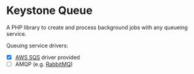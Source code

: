# Keystone Queue

A PHP library to create and process background jobs with any queueing service.

Queuing service drivers:

* [x] [AWS SQS](https://aws.amazon.com/sqs/) driver provided
* [ ] AMQP (e.g. [RabbitMQ](https://www.rabbitmq.com/))
